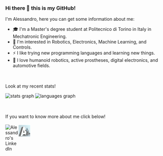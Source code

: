 ### Hi there 👋 this is my GitHub!

<!--
**AlessandroRedi/AlessandroRedi** is a ✨ _special_ ✨ repository because its `README.md` (this file) appears on your GitHub profile.

Here are some ideas to get you started:

- 🔭 I’m currently working on ...
- 🌱 I’m currently learning ...
- 👯 I’m looking to collaborate on ...
- 🤔 I’m looking for help with ...
- 💬 Ask me about ...
- 📫 How to reach me: ...
- 😄 Pronouns: ...
- ⚡ Fun fact: ...
-->

I'm Alessandro, here you can get some information about me:
- 🎓 I'm a Master's degree student at Politecnico di Torino in Italy in Mechatronic Engineering.
- 🔭 I'm interested in Robotics, Electronics, Machine Learning, and Controls.
- ⚡ I like trying new programming languages and learning new things.
- 🌱 I love humanoid robotics, active prostheses, digital electronics, and automotive fields.

<br/><br/>
Look at my recent stats!    
<div align="left">
  <img src="https://github-readme-stats.vercel.app/api?username=AlessandroT99&hide_title=false&hide_rank=false&show_icons=true&include_all_commits=true&count_private=true&disable_animations=false&theme=dracula&locale=en&hide_border=false&order=1" height="150" alt="stats graph"  />
  <img src="https://github-readme-stats.vercel.app/api/top-langs?username=AlessandroT99&locale=en&hide_title=false&layout=compact&card_width=320&langs_count=5&theme=dracula&hide_border=false&order=2" height="150" alt="languages graph"  />
</div>   
<br/><br/>
    
If you want to know more about me click below!   
</a>       
   <a href="www.linkedin.com/in/alessandro-tiozzo-908819170">
  <img align="left" alt="Alessandro's LinkedIn" width="40px" src="https://cdn-icons-png.flaticon.com/512/174/174857.png" />
</a>
  <a href="https://tialex02.wixsite.com/my-site">
  <img align="left" alt="Alessandro's personal website" width="40px" src="images/personal_website.png" />
</a>    

